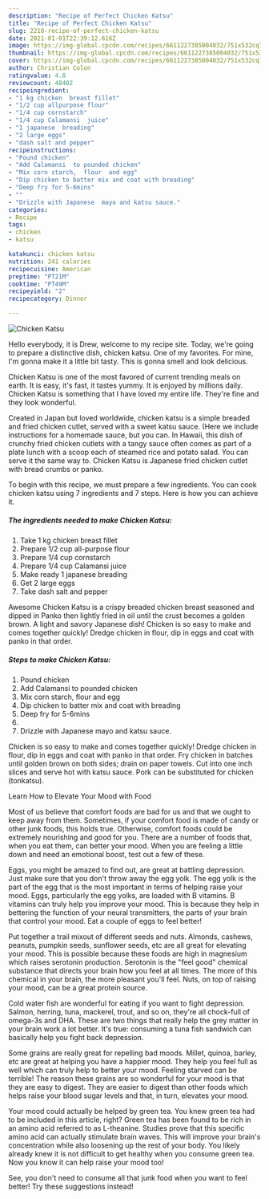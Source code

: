 ```yaml
---
description: "Recipe of Perfect Chicken Katsu"
title: "Recipe of Perfect Chicken Katsu"
slug: 2218-recipe-of-perfect-chicken-katsu
date: 2021-01-01T22:39:12.616Z
image: https://img-global.cpcdn.com/recipes/6611227385004032/751x532cq70/chicken-katsu-recipe-main-photo.jpg
thumbnail: https://img-global.cpcdn.com/recipes/6611227385004032/751x532cq70/chicken-katsu-recipe-main-photo.jpg
cover: https://img-global.cpcdn.com/recipes/6611227385004032/751x532cq70/chicken-katsu-recipe-main-photo.jpg
author: Christian Colon
ratingvalue: 4.8
reviewcount: 48402
recipeingredient:
- "1 kg chicken  breast fillet"
- "1/2 cup allpurpose flour"
- "1/4 cup cornstarch"
- "1/4 cup Calamansi  juice"
- "1 japanese  breading"
- "2 large eggs"
- "dash salt and pepper"
recipeinstructions:
- "Pound chicken"
- "Add Calamansi  to pounded chicken"
- "Mix corn starch,  flour  and egg"
- "Dip chicken to batter mix and coat with breading"
- "Deep fry for 5-6mins"
- ""
- "Drizzle with Japanese  mayo and katsu sauce."
categories:
- Recipe
tags:
- chicken
- katsu

katakunci: chicken katsu 
nutrition: 241 calories
recipecuisine: American
preptime: "PT21M"
cooktime: "PT49M"
recipeyield: "2"
recipecategory: Dinner

---
```



![Chicken Katsu](https://img-global.cpcdn.com/recipes/6611227385004032/751x532cq70/chicken-katsu-recipe-main-photo.jpg)

Hello everybody, it is Drew, welcome to my recipe site. Today, we're going to prepare a distinctive dish, chicken katsu. One of my favorites. For mine, I'm gonna make it a little bit tasty. This is gonna smell and look delicious.

Chicken Katsu is one of the most favored of current trending meals on earth. It is easy, it's fast, it tastes yummy. It is enjoyed by millions daily. Chicken Katsu is something that I have loved my entire life. They're fine and they look wonderful.

Created in Japan but loved worldwide, chicken katsu is a simple breaded and fried chicken cutlet, served with a sweet katsu sauce. (Here we include instructions for a homemade sauce, but you can. In Hawaii, this dish of crunchy fried chicken cutlets with a tangy sauce often comes as part of a plate lunch with a scoop each of steamed rice and potato salad. You can serve it the same way to. Chicken Katsu is Japanese fried chicken cutlet with bread crumbs or panko.


To begin with this recipe, we must prepare a few ingredients. You can cook chicken katsu using 7 ingredients and 7 steps. Here is how you can achieve it.

<!--inarticleads1-->

##### The ingredients needed to make Chicken Katsu:

1. Take 1 kg chicken  breast fillet
1. Prepare 1/2 cup all-purpose flour
1. Prepare 1/4 cup cornstarch
1. Prepare 1/4 cup Calamansi  juice
1. Make ready 1 japanese  breading
1. Get 2 large eggs
1. Take dash salt and pepper


Awesome Chicken Katsu is a crispy breaded chicken breast seasoned and dipped in Panko then lightly fried in oil until the crust becomes a golden brown. A light and savory Japanese dish! Chicken is so easy to make and comes together quickly! Dredge chicken in flour, dip in eggs and coat with panko in that order. 

<!--inarticleads2-->

##### Steps to make Chicken Katsu:

1. Pound chicken
1. Add Calamansi  to pounded chicken
1. Mix corn starch,  flour  and egg
1. Dip chicken to batter mix and coat with breading
1. Deep fry for 5-6mins
1. 
1. Drizzle with Japanese  mayo and katsu sauce.


Chicken is so easy to make and comes together quickly! Dredge chicken in flour, dip in eggs and coat with panko in that order. Fry chicken in batches until golden brown on both sides; drain on paper towels. Cut into one inch slices and serve hot with katsu sauce. Pork can be substituted for chicken (tonkatsu). 

Learn How to Elevate Your Mood with Food


Most of us believe that comfort foods are bad for us and that we ought to keep away from them. Sometimes, if your comfort food is made of candy or other junk foods, this holds true. Otherwise, comfort foods could be extremely nourishing and good for you. There are a number of foods that, when you eat them, can better your mood. When you are feeling a little down and need an emotional boost, test out a few of these.

Eggs, you might be amazed to find out, are great at battling depression. Just make sure that you don't throw away the egg yolk. The egg yolk is the part of the egg that is the most important in terms of helping raise your mood. Eggs, particularly the egg yolks, are loaded with B vitamins. B vitamins can truly help you improve your mood. This is because they help in bettering the function of your neural transmitters, the parts of your brain that control your mood. Eat a couple of eggs to feel better!

Put together a trail mixout of different seeds and nuts. Almonds, cashews, peanuts, pumpkin seeds, sunflower seeds, etc are all great for elevating your mood. This is possible because these foods are high in magnesium which raises serotonin production. Serotonin is the "feel good" chemical substance that directs your brain how you feel at all times. The more of this chemical in your brain, the more pleasant you'll feel. Nuts, on top of raising your mood, can be a great protein source.

Cold water fish are wonderful for eating if you want to fight depression. Salmon, herring, tuna, mackerel, trout, and so on, they're all chock-full of omega-3s and DHA. These are two things that really help the grey matter in your brain work a lot better. It's true: consuming a tuna fish sandwich can basically help you fight back depression. 

Some grains are really great for repelling bad moods. Millet, quinoa, barley, etc are great at helping you have a happier mood. They help you feel full as well which can truly help to better your mood. Feeling starved can be terrible! The reason these grains are so wonderful for your mood is that they are easy to digest. They are easier to digest than other foods which helps raise your blood sugar levels and that, in turn, elevates your mood.

Your mood could actually be helped by green tea. You knew green tea had to be included in this article, right? Green tea has been found to be rich in an amino acid referred to as L-theanine. Studies prove that this specific amino acid can actually stimulate brain waves. This will improve your brain's concentration while also loosening up the rest of your body. You likely already knew it is not difficult to get healthy when you consume green tea. Now you know it can help raise your mood too!

See, you don't need to consume all that junk food when you want to feel better! Try  these suggestions  instead!

